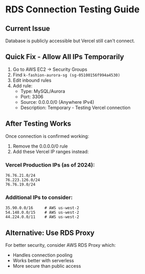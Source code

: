 # RDS Connection Testing Guide

## Current Issue
Database is publicly accessible but Vercel still can't connect.

## Quick Fix - Allow All IPs Temporarily

1. Go to AWS EC2 → Security Groups
2. Find `k-fashion-aurora-sg (sg-05100156f994a4530)`
3. Edit inbound rules
4. Add rule:
   - Type: MySQL/Aurora
   - Port: 3306
   - Source: 0.0.0.0/0 (Anywhere IPv4)
   - Description: Temporary - Testing Vercel connection

## After Testing Works
Once connection is confirmed working:
1. Remove the 0.0.0.0/0 rule
2. Add these Vercel IP ranges instead:

### Vercel Production IPs (as of 2024):
```
76.76.21.0/24
76.223.126.0/24
76.76.19.0/24
```

### Additional IPs to consider:
```
35.90.0.0/16     # AWS us-west-2
54.148.0.0/15    # AWS us-west-2
44.224.0.0/11    # AWS us-west-2
```

## Alternative: Use RDS Proxy
For better security, consider AWS RDS Proxy which:
- Handles connection pooling
- Works better with serverless
- More secure than public access